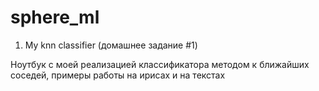 # sphere_ml
01. My knn classifier (домашнее задание #1)

Ноутбук с моей реализацией классификатора методом к ближайших соседей, примеры работы на ирисах и на текстах

